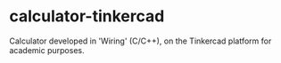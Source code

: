 # calculator-tinkercad
Calculator developed in 'Wiring' (C/C++), on the Tinkercad platform for academic purposes.

